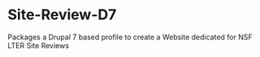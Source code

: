 Site-Review-D7
==============

Packages a Drupal 7 based profile to create a Website dedicated for NSF LTER Site Reviews 
